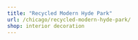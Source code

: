 ```yaml
---
title: "Recycled Modern Hyde Park"
url: /chicago/recycled-modern-hyde-park/
shop: interior decoration
---
```


